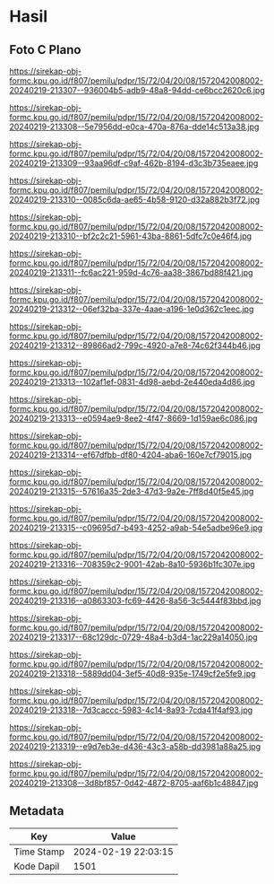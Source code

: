 # Hasil

## Foto C Plano

https://sirekap-obj-formc.kpu.go.id/f807/pemilu/pdpr/15/72/04/20/08/1572042008002-20240219-213307--936004b5-adb9-48a8-94dd-ce6bcc2620c6.jpg

https://sirekap-obj-formc.kpu.go.id/f807/pemilu/pdpr/15/72/04/20/08/1572042008002-20240219-213308--5e7956dd-e0ca-470a-876a-dde14c513a38.jpg

https://sirekap-obj-formc.kpu.go.id/f807/pemilu/pdpr/15/72/04/20/08/1572042008002-20240219-213309--93aa96df-c9af-462b-8194-d3c3b735eaee.jpg

https://sirekap-obj-formc.kpu.go.id/f807/pemilu/pdpr/15/72/04/20/08/1572042008002-20240219-213310--0085c6da-ae65-4b58-9120-d32a882b3f72.jpg

https://sirekap-obj-formc.kpu.go.id/f807/pemilu/pdpr/15/72/04/20/08/1572042008002-20240219-213310--bf2c2c21-5961-43ba-8861-5dfc7c0e46f4.jpg

https://sirekap-obj-formc.kpu.go.id/f807/pemilu/pdpr/15/72/04/20/08/1572042008002-20240219-213311--fc6ac221-959d-4c76-aa38-3867bd88f421.jpg

https://sirekap-obj-formc.kpu.go.id/f807/pemilu/pdpr/15/72/04/20/08/1572042008002-20240219-213312--06ef32ba-337e-4aae-a196-1e0d362c1eec.jpg

https://sirekap-obj-formc.kpu.go.id/f807/pemilu/pdpr/15/72/04/20/08/1572042008002-20240219-213312--89866ad2-799c-4920-a7e8-74c62f344b46.jpg

https://sirekap-obj-formc.kpu.go.id/f807/pemilu/pdpr/15/72/04/20/08/1572042008002-20240219-213313--102af1ef-0831-4d98-aebd-2e440eda4d86.jpg

https://sirekap-obj-formc.kpu.go.id/f807/pemilu/pdpr/15/72/04/20/08/1572042008002-20240219-213313--e0594ae9-8ee2-4f47-8669-1d159ae6c086.jpg

https://sirekap-obj-formc.kpu.go.id/f807/pemilu/pdpr/15/72/04/20/08/1572042008002-20240219-213314--ef67dfbb-df80-4204-aba6-160e7cf79015.jpg

https://sirekap-obj-formc.kpu.go.id/f807/pemilu/pdpr/15/72/04/20/08/1572042008002-20240219-213315--57616a35-2de3-47d3-9a2e-7ff8d40f5e45.jpg

https://sirekap-obj-formc.kpu.go.id/f807/pemilu/pdpr/15/72/04/20/08/1572042008002-20240219-213315--c09695d7-b493-4252-a9ab-54e5adbe96e9.jpg

https://sirekap-obj-formc.kpu.go.id/f807/pemilu/pdpr/15/72/04/20/08/1572042008002-20240219-213316--708359c2-9001-42ab-8a10-5936b1fc307e.jpg

https://sirekap-obj-formc.kpu.go.id/f807/pemilu/pdpr/15/72/04/20/08/1572042008002-20240219-213316--a0863303-fc69-4426-8a56-3c5444f83bbd.jpg

https://sirekap-obj-formc.kpu.go.id/f807/pemilu/pdpr/15/72/04/20/08/1572042008002-20240219-213317--68c129dc-0729-48a4-b3d4-1ac229a14050.jpg

https://sirekap-obj-formc.kpu.go.id/f807/pemilu/pdpr/15/72/04/20/08/1572042008002-20240219-213318--5889dd04-3ef5-40d8-935e-1749cf2e5fe9.jpg

https://sirekap-obj-formc.kpu.go.id/f807/pemilu/pdpr/15/72/04/20/08/1572042008002-20240219-213318--7d3caccc-5983-4c14-8a93-7cda41f4af93.jpg

https://sirekap-obj-formc.kpu.go.id/f807/pemilu/pdpr/15/72/04/20/08/1572042008002-20240219-213319--e9d7eb3e-d436-43c3-a58b-dd3981a88a25.jpg

https://sirekap-obj-formc.kpu.go.id/f807/pemilu/pdpr/15/72/04/20/08/1572042008002-20240219-213308--3d8bf857-0d42-4872-8705-aaf6b1c48847.jpg


## Metadata

| Key        | Value               |
| ---------- | ------------------- |
| Time Stamp | 2024-02-19 22:03:15 |
| Kode Dapil | 1501                |



